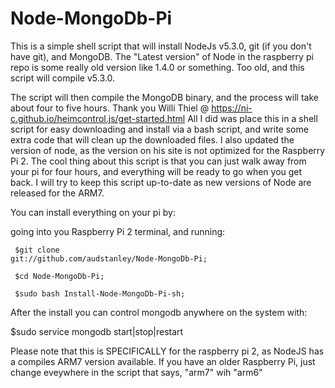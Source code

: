 # Node-MongoDb-Pi
This is a simple shell script that will install NodeJs v5.3.0, git (if you don't have git), and MongoDB.  The "Latest version" of Node in the raspberry pi repo is some really old version like 1.4.0 or something. Too old, and this script will compile v5.3.0.<p>
The script will then compile the MongoDB binary, and the process will take about four to five hours.
Thank you Willi Thiel @ https://ni-c.github.io/heimcontrol.js/get-started.html
 All I did was place this in a shell script for easy downloading and install via a bash script, and write some extra code that will clean up the downloaded files. I also updated the version of node, as the version on his site is not optimized for the Raspberry Pi 2.  The cool thing about this script is that you can just walk away from your pi for four hours, and everything will be ready to go when you get back.  I will try to keep this script up-to-date as new versions of Node are released for the ARM7.<p> 
You can install everything on your pi by:<p>
going into you Raspberry Pi 2 terminal, and running: <p><code>
 $git clone git://github.com/audstanley/Node-MongoDb-Pi; <p>
 $cd Node-MongoDb-Pi; <p>
 $sudo bash Install-Node-MongoDb-Pi-sh; </code><p> 
After the install you can control mongodb anywhere on the system with:<p>
$sudo service mongodb start|stop|restart
<p>
Please note that this is SPECIFICALLY for the raspberry pi 2, as NodeJS has a compiles ARM7 version available.  If you have an older Raspberry Pi, just change eveywhere in the script that says, "arm7" wih "arm6"
 
